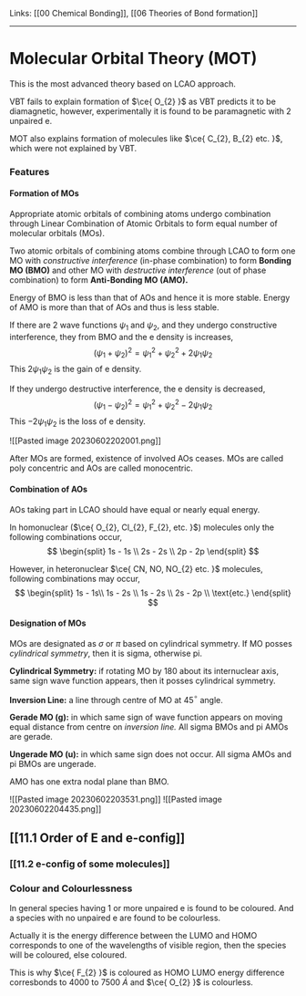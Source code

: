 Links: [[00 Chemical Bonding]], [[06 Theories of Bond formation]]
___
# Molecular Orbital Theory (MOT)
This is the most advanced theory based on LCAO approach. 

VBT fails to explain formation of $\ce{ O_{2} }$ as VBT predicts it to be diamagnetic, however, experimentally it is found to be paramagnetic with 2 unpaired e. 

MOT also explains formation of molecules like $\ce{ C_{2}, B_{2} etc. }$, which were not explained by VBT. 

### Features
#### Formation of MOs
Appropriate atomic orbitals of combining atoms undergo combination through Linear Combination of Atomic Orbitals to form equal number of molecular orbitals (MOs). 
   
Two atomic orbitals of combining atoms combine through LCAO to form one MO with *constructive interference* (in-phase combination) to form **Bonding MO (BMO)** and other MO with *destructive interference* (out of phase combination) to form **Anti-Bonding MO (AMO).**

Energy of BMO is less than that of AOs and hence it is more stable. Energy of AMO is more than that of AOs and thus is less stable. 

If there are 2 wave functions $\psi_{1}$ and $\psi_{2}$, and they undergo constructive interference, they from BMO and the e density is increases,
$$(\psi_{1}+\psi_{2})^{2} = \psi_{1}^{2} + \psi_{2}^{2} + 2\psi_{1}\psi_{2}$$
This $2\psi_{1}\psi_{2}$ is the gain of e density. 

If they undergo destructive interference, the e density is decreased, 
$$(\psi_{1}-\psi_{2})^{2} = \psi_{1}^{2}+\psi_{2}^{2} - 2 \psi_{1}\psi_{2}$$
This $-2\psi_{1}\psi_{2}$ is the loss of e density. 

![[Pasted image 20230602202001.png]]

After MOs are formed, existence of involved AOs ceases. MOs are called poly concentric and AOs are called monocentric. 

#### Combination of AOs
AOs taking part in LCAO should have equal or nearly equal energy. 

In homonuclear ($\ce{ O_{2}, Cl_{2}, F_{2}, etc. }$) molecules only the following combinations occur, 
$$
\begin{split}
1s - 1s \\
2s - 2s \\
2p - 2p
\end{split}
$$

However, in heteronuclear $\ce{ CN, NO, NO_{2} etc. }$ molecules, following combinations may occur,
$$
\begin{split}
1s - 1s\\
1s - 2s \\
1s - 2s \\
2s - 2p \\
\text{etc.}
\end{split}
$$

#### Designation of MOs
MOs are designated as $\sigma$ or $\pi$ based on cylindrical symmetry. If MO posses *cylindrical symmetry*, then it is sigma, otherwise pi. 

**Cylindrical Symmetry:** if rotating MO by 180 about its internuclear axis, same sign wave function appears, then it posses cylindrical symmetry. 

**Inversion Line:** a line through centre of MO at 45$^{\circ}$ angle. 

**Gerade MO (g):** in which same sign of wave function appears on moving equal distance from centre on *inversion line.* All sigma BMOs and pi AMOs are gerade.

**Ungerade MO (u):** in which same sign does not occur. All sigma AMOs and pi BMOs are ungerade. 

AMO has one extra nodal plane than BMO.

![[Pasted image 20230602203531.png]]
![[Pasted image 20230602204435.png]]

## [[11.1 Order of E and e-config]]

### [[11.2 e-config of some molecules]]

### Colour and Colourlessness
In general species having 1 or more unpaired e is found to be coloured. And a species with no unpaired e are found to be colourless. 

Actually it is the energy difference between the LUMO and HOMO corresponds to one of the wavelengths of visible region, then the species will be coloured, else coloured. 

This is why $\ce{ F_{2} }$ is coloured as HOMO LUMO energy difference corresbonds to 4000 to 7500 $\dot{A}$ and $\ce{ O_{2} }$ is colourless. 
